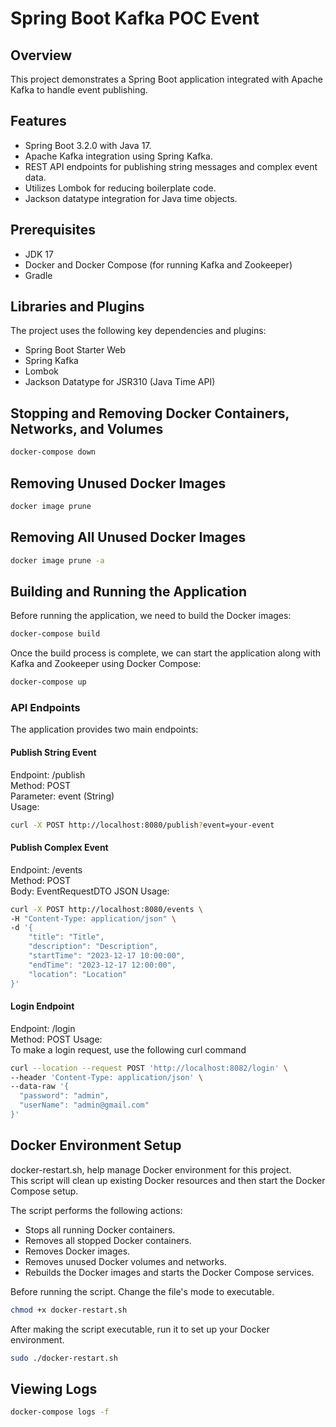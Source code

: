 # Spring Boot Kafka POC Event

## Overview
This project demonstrates a Spring Boot application integrated with Apache Kafka to handle event publishing.

## Features
- Spring Boot 3.2.0 with Java 17.
- Apache Kafka integration using Spring Kafka.
- REST API endpoints for publishing string messages and complex event data.
- Utilizes Lombok for reducing boilerplate code.
- Jackson datatype integration for Java time objects.

## Prerequisites
- JDK 17
- Docker and Docker Compose (for running Kafka and Zookeeper)
- Gradle

## Libraries and Plugins
The project uses the following key dependencies and plugins:
- Spring Boot Starter Web
- Spring Kafka
- Lombok
- Jackson Datatype for JSR310 (Java Time API)

## Stopping and Removing Docker Containers, Networks, and Volumes

```bash
docker-compose down
```

## Removing Unused Docker Images

```bash
docker image prune
```

## Removing All Unused Docker Images

```bash
docker image prune -a
```

## Building and Running the Application
Before running the application, we need to build the Docker images:

```bash
docker-compose build
```
Once the build process is complete, we can start the application along with Kafka and Zookeeper using Docker Compose:

```bash
docker-compose up
```
### API Endpoints
The application provides two main endpoints:

#### Publish String Event
Endpoint: /publish  
Method: POST  
Parameter: event (String)  
Usage:

```bash
curl -X POST http://localhost:8080/publish?event=your-event
```

#### Publish Complex Event
Endpoint: /events  
Method: POST  
Body: EventRequestDTO JSON 
Usage:
```bash
curl -X POST http://localhost:8080/events \
-H "Content-Type: application/json" \
-d '{
    "title": "Title",
    "description": "Description",
    "startTime": "2023-12-17 10:00:00",
    "endTime": "2023-12-17 12:00:00",
    "location": "Location"
}'
```

#### Login Endpoint
Endpoint: /login   
Method: POST
Usage:   
To make a login request, use the following curl command   
```bash
curl --location --request POST 'http://localhost:8082/login' \
--header 'Content-Type: application/json' \
--data-raw '{
  "password": "admin",
  "userName": "admin@gmail.com"
}'
```

## Docker Environment Setup
docker-restart.sh, help manage Docker environment for this project.    
This script will clean up existing Docker resources and then start the Docker Compose setup.   

The script performs the following actions:   
- Stops all running Docker containers.
- Removes all stopped Docker containers.
- Removes Docker images.
- Removes unused Docker volumes and networks.
- Rebuilds the Docker images and starts the Docker Compose services.



Before running the script. Change the file's mode to executable.   

```bash
chmod +x docker-restart.sh
```

After making the script executable, run it to set up your Docker environment.   
```bash
sudo ./docker-restart.sh
```

## Viewing Logs
```bash
docker-compose logs -f
```
